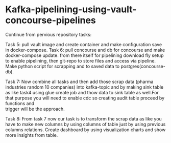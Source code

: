 # Kafka-pipelining-using-vault-concourse-pipelines

Continue from pervious repository tasks:

Task 5: pull vault image and create container and make configuration save in docker-compose.
Task 6: pull concourse and db for concourse and make docker-compose update.
        from there itself for pipelining download fly setup to enable pipelining, then git-repo to 
        store files and access via pipeline.
        Make python script for scrapping and to saved data to postgres(concourse-db).
        
        
Task 7: Now combine all tasks and then add those scrap data (pharma industries random 10 
        companies) into kafka-topic and by making sink 
        table as like task4 using glue create job and thow data to sink table as well.For that 
        purpose you will need to enable cdc so creating audit table proceed by functions and  
        trigger will be the approach.

Task 8: From task 7 now our task is to transform the scrap data as like you have to make new 
        columns by using columns of table just by using previous columns relations.
        Create dashboard by using visualization charts and show more insights from table.
        
